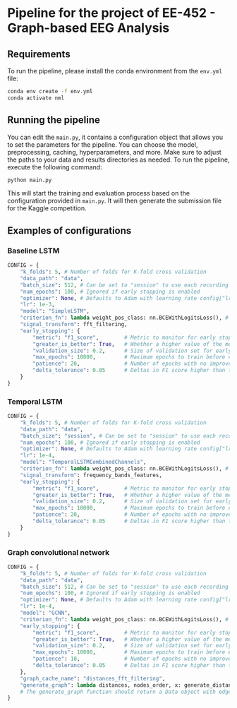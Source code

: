 # Pipeline for the project of EE-452 - Graph-based EEG Analysis

## Requirements
To run the pipeline, please install the conda environment from the `env.yml` file:

```bash
conda env create -f env.yml
conda activate nml
```

## Running the pipeline
You can edit the `main.py`, it contains a configuration object that allows you to set the parameters for the pipeline. You can choose the model, preprocessing, caching, hyperparameters, and more.
Make sure to adjust the paths to your data and results directories as needed.
To run the pipeline, execute the following command:

```bash
python main.py
```

This will start the training and evaluation process based on the configuration provided in `main.py`. It will then generate the submission file for the Kaggle competition.

## Examples of configurations

### Baseline LSTM
```python
CONFIG = {
    "k_folds": 5, # Number of folds for K-fold cross validation
    "data_path": "data",
    "batch_size": 512, # Can be set to "session" to use each recording session as a batch
    "num_epochs": 100, # Ignored if early stopping is enabled
    "optimizer": None, # Defaults to Adam with learning rate config["lr"]
    "lr": 1e-3,
    "model": "SimpleLSTM",
    "criterion_fn": lambda weight_pos_class: nn.BCEWithLogitsLoss(), # weight_pos_class can be used in the loss function to reweight the loss for the positive class
    "signal_transform": fft_filtering,
    "early_stopping": {
        "metric": "f1_score",        # Metric to monitor for early stopping
        "greater_is_better": True,   # Whether a higher value of the metric is better
        "validation_size": 0.2,      # Size of validation set for early stopping
        "max_epochs": 10000,         # Maximum epochs to train before early stopping
        "patience": 20,              # Number of epochs with no improvement after which training will be stopped
        "delta_tolerance": 0.05      # Deltas in F1 score higher than that will be considered as "no improvement" and trigger early stopping
    }
}
```

### Temporal LSTM
```python
CONFIG = {
    "k_folds": 5, # Number of folds for K-fold cross validation
    "data_path": "data",
    "batch_size": "session", # Can be set to "session" to use each recording session as a batch
    "num_epochs": 100, # Ignored if early stopping is enabled
    "optimizer": None, # Defaults to Adam with learning rate config["lr"]
    "lr": 1e-4,
    "model": "TemporalLSTMCombinedChannels",
    "criterion_fn": lambda weight_pos_class: nn.BCEWithLogitsLoss(), # weight_pos_class can be used in the loss function to reweight the loss for the positive class
    "signal_transform": frequency_bands_features,
    "early_stopping": {
        "metric": "f1_score",        # Metric to monitor for early stopping
        "greater_is_better": True,   # Whether a higher value of the metric is better
        "validation_size": 0.2,      # Size of validation set for early stopping
        "max_epochs": 10000,         # Maximum epochs to train before early stopping
        "patience": 20,              # Number of epochs with no improvement after which training will be stopped
        "delta_tolerance": 0.05      # Deltas in F1 score higher than that will be considered as "no improvement" and trigger early stopping
    }
}
```

### Graph convolutional network
```python
CONFIG = {
    "k_folds": 5, # Number of folds for K-fold cross validation
    "data_path": "data",
    "batch_size": 512, # Can be set to "session" to use each recording session as a batch
    "num_epochs": 100, # Ignored if early stopping is enabled
    "optimizer": None, # Defaults to Adam with learning rate config["lr"]
    "lr": 1e-4,
    "model": "GCNN",
    "criterion_fn": lambda weight_pos_class: nn.BCEWithLogitsLoss(), # weight_pos_class can be used in the loss function to reweight the loss for the positive class
    "early_stopping": {
        "metric": "f1_score",        # Metric to monitor for early stopping
        "greater_is_better": True,   # Whether a higher value of the metric is better
        "validation_size": 0.2,      # Size of validation set for early stopping
        "max_epochs": 10000,         # Maximum epochs to train before early stopping
        "patience": 10,              # Number of epochs with no improvement after which training will be stopped
        "delta_tolerance": 0.05      # Deltas in F1 score higher than that will be considered as "no improvement" and trigger early stopping
    },
    "graph_cache_name": "distances_fft_filtering",
    "generate_graph": lambda distances, nodes_order, x: generate_distances_graph(distances, nodes_order, fft_filtering(x, transpose=True)), # Set this if you want to work with graphs
    # The generate_graph function should return a Data object with edge_index and x defined.
}
```